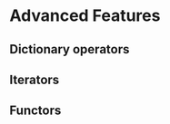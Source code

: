 Advanced Features
=================

Dictionary operators
--------------------

Iterators
---------

Functors
--------